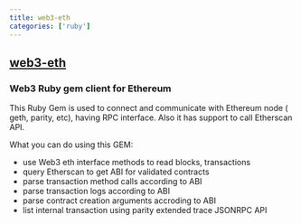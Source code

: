 ```yaml
---
title: web3-eth
categories: ['ruby']
---
```

## [web3-eth](https://github.com/izetex/web3-eth)

### Web3 Ruby gem client for Ethereum


This Ruby Gem is used to connect and communicate with Ethereum node ( geth, parity, etc),
having RPC interface. Also it has support to call Etherscan API.

What you can do using this GEM:

  - use Web3 eth interface methods to read blocks, transactions 
  - query Etherscan to get ABI for validated contracts
  - parse transaction method calls according to ABI
  - parse transaction logs according to ABI
  - parse contract creation arguments accroding to ABI
  - list internal transaction using parity extended trace JSONRPC API

